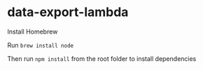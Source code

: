# data-export-lambda

Install Homebrew

Run `brew install node`

Then run `npm install` from the root folder to install dependencies
